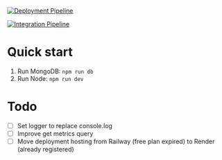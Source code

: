 [![Deployment Pipeline](https://github.com/RubenGlez/cardibackend/actions/workflows/deployment.yml/badge.svg)](https://github.com/RubenGlez/cardibackend/actions/workflows/deployment.yml)

[![Integration Pipeline](https://github.com/RubenGlez/cardibackend/actions/workflows/integration.yml/badge.svg)](https://github.com/RubenGlez/cardibackend/actions/workflows/integration.yml)


# Quick start
1. Run MongoDB: ```npm run db```
2. Run Node: ```npm run dev```

# Todo
- [ ] Set logger to replace console.log
- [ ] Improve get metrics query
- [ ] Move deployment hosting from Railway (free plan expired) to Render (already registered)
